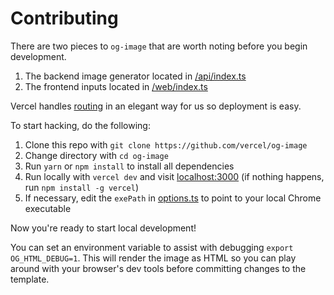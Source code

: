 # Contributing

There are two pieces to `og-image` that are worth noting before you begin development.

1. The backend image generator located in [/api/index.ts](https://github.com/vercel/og-image/blob/main/api/index.ts)
2. The frontend inputs located in [/web/index.ts](https://github.com/vercel/og-image/blob/main/web/index.ts)

Vercel handles [routing](https://github.com/vercel/og-image/blob/main/vercel.json#L6) in an elegant way for us so deployment is easy.

To start hacking, do the following:

1. Clone this repo with `git clone https://github.com/vercel/og-image`
2. Change directory with `cd og-image`
3. Run `yarn` or `npm install` to install all dependencies
4. Run locally with `vercel dev` and visit [localhost:3000](http://localhost:3000)  (if nothing happens, run `npm install -g vercel`)
5. If necessary, edit the `exePath` in [options.ts](https://github.com/vercel/og-image/blob/main/api/_lib/options.ts) to point to your local Chrome executable

Now you're ready to start local development!

You can set an environment variable to assist with debugging `export OG_HTML_DEBUG=1`. This will render the image as HTML so you can play around with your browser's dev tools before committing changes to the template.
